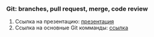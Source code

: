 ### Git: branches, pull request, merge, code review

1. Ссылка на презентацию: [презентация](https://github.com/ait-tr/cohort39.2/blob/main/linux_git/lesson_03/GIT_pull_request_branches_conflicts_merge.pdf)
2. Ссылка на основные Git комманды: [ссылка](https://education.github.com/git-cheat-sheet-education.pdf)
